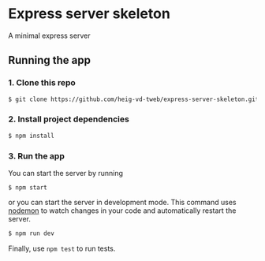 # Express server skeleton
A minimal express server

## Running the app

### 1. Clone this repo

```sh
$ git clone https://github.com/heig-vd-tweb/express-server-skeleton.git
```

### 2. Install project dependencies
```sh
$ npm install
```
### 3. Run the app

You can start the server by running
```$
$ npm start
```

or you can start the server in development mode. This command uses [nodemon](https://github.com/remy/nodemon) to watch changes in your code and automatically restart the server.
```sh
$ npm run dev
```

Finally, use `npm test` to run tests.

